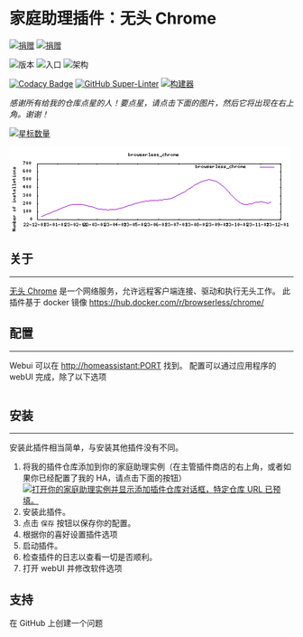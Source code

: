 # 家庭助理插件：无头 Chrome

[![捐赠][donation-badge]](https://www.buymeacoffee.com/alexbelgium)
[![捐赠][paypal-badge]](https://www.paypal.com/donate/?hosted_button_id=DZFULJZTP3UQA)

![版本](https://img.shields.io/badge/dynamic/json?label=Version&query=%24.version&url=https%3A%2F%2Fraw.githubusercontent.com%2Falexbelgium%2Fhassio-addons%2Fmaster%2Fbrowserless_chrome%2Fconfig.json)
![入口](https://img.shields.io/badge/dynamic/json?label=Ingress&query=%24.ingress&url=https%3A%2F%2Fraw.githubusercontent.com%2Falexbelgium%2Fhassio-addons%2Fmaster%2Fbrowserless_chrome%2Fconfig.json)
![架构](https://img.shields.io/badge/dynamic/json?color=success&label=Arch&query=%24.arch&url=https%3A%2F%2Fraw.githubusercontent.com%2Falexbelgium%2Fhassio-addons%2Fmaster%2Fbrowserless_chrome%2Fconfig.json)

[![Codacy Badge](https://app.codacy.com/project/badge/Grade/9c6cf10bdbba45ecb202d7f579b5be0e)](https://www.codacy.com/gh/alexbelgium/hassio-addons/dashboard?utm_source=github.com&utm_medium=referral&utm_content=alexbelgium/hassio-addons&utm_campaign=Badge_Grade)
[![GitHub Super-Linter](https://img.shields.io/github/actions/workflow/status/alexbelgium/hassio-addons/weekly-supelinter.yaml?label=Lint%20code%20base)](https://github.com/alexbelgium/hassio-addons/actions/workflows/weekly-supelinter.yaml)
[![构建器](https://img.shields.io/github/actions/workflow/status/alexbelgium/hassio-addons/onpush_builder.yaml?label=Builder)](https://github.com/alexbelgium/hassio-addons/actions/workflows/onpush_builder.yaml)

[donation-badge]: https://img.shields.io/badge/Buy%20me%20a%20coffee%20(no%20paypal)-%23d32f2f?logo=buy-me-a-coffee&style=flat&logoColor=white
[paypal-badge]: https://img.shields.io/badge/Buy%20me%20a%20coffee%20with%20Paypal-0070BA?logo=paypal&style=flat&logoColor=white

_感谢所有给我的仓库点星的人！要点星，请点击下面的图片，然后它将出现在右上角。谢谢！_

[![星标数量](https://raw.githubusercontent.com/alexbelgium/hassio-addons/master/.github/stars2.svg)](https://github.com/alexbelgium/hassio-addons/stargazers)

![下载量演变](https://raw.githubusercontent.com/alexbelgium/hassio-addons/master/browserless_chrome/stats.png)

## 关于

---

[无头 Chrome](https://github.com/browserless/chrome) 是一个网络服务，允许远程客户端连接、驱动和执行无头工作。
此插件基于 docker 镜像 https://hub.docker.com/r/browserless/chrome/

## 配置
---

Webui 可以在 <http://homeassistant:PORT> 找到。
配置可以通过应用程序的 webUI 完成，除了以下选项

```yaml

```

## 安装

---

安装此插件相当简单，与安装其他插件没有不同。

1. 将我的插件仓库添加到你的家庭助理实例（在主管插件商店的右上角，或者如果你已经配置了我的 HA，请点击下面的按钮）
   [![打开你的家庭助理实例并显示添加插件仓库对话框，特定仓库 URL 已预填。](https://my.home-assistant.io/badges/supervisor_add_addon_repository.svg)](https://my.home-assistant.io/redirect/supervisor_add_addon_repository/?repository_url=https%3A%2F%2Fgithub.com%2Falexbelgium%2Fhassio-addons)
1. 安装此插件。
1. 点击 `保存` 按钮以保存你的配置。
1. 根据你的喜好设置插件选项
1. 启动插件。
1. 检查插件的日志以查看一切是否顺利。
1. 打开 webUI 并修改软件选项

## 支持

在 GitHub 上创建一个问题